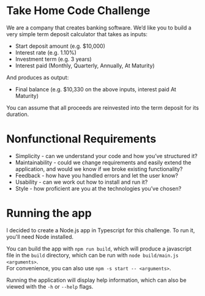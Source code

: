 # Take Home Code Challenge

We are a company that creates banking software. We’d like you to build a very simple term deposit calculator that takes as inputs:

- Start deposit amount (e.g. $10,000)
- Interest rate (e.g. 1.10%)
- Investment term (e.g. 3 years)
- Interest paid (Monthly, Quarterly, Annually, At Maturity)

And produces as output:

- Final balance (e.g. $10,330 on the above inputs, interest paid At Maturity)

You can assume that all proceeds are reinvested into the term deposit for its duration.

# Nonfunctional Requirements

- Simplicity - can we understand your code and how you’ve structured it?
- Maintainability - could we change requirements and easily extend the application, and would we know if we broke existing functionality?
- Feedback - how have you handled errors and let the user know?
- Usability - can we work out how to install and run it?
- Style - how proficient are you at the technologies you’ve chosen?

# Running the app

I decided to create a Node.js app in Typescript for this challenge. To run it, you'll need Node installed.

You can build the app with `npm run build`, which will produce a javascript file in the `build` directory, which can be run with `node build/main.js <arguments>`.  
For convenience, you can also use `npm -s start -- <arguments>`.

Running the application will display help information, which can also be viewed with the `-h` or `--help` flags.
